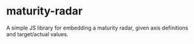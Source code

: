 # maturity-radar
A simple JS library for embedding a maturity radar, given axis definitions and target/actual values.

<div id="demo"></div>

<script src="https://rawcdn.githack.com/kolektiv/maturity-radar/master/dist/radar.js"></script>

<script>
radar.show('#demo', {
  size: 700,
  metrics: [
    {
      name: "Metric 1",
      range: [
        "Value 0",
        "Value 1",
        "Value 2",
        "Value 3"
      ],
      target: 2,
      actual: 1
    },
    {
      name: "Metric 2",
      range: [
        "Value 0",
        "Value 1",
        "Value 2",
        "Value 3"
      ],
      target: 3,
      actual: 0
    },
    {
      name: "Metric 3",
      range: [
        "Value 0",
        "Value 1",
        "Value 2",
        "Value 3"
      ],
      target: 2,
      actual: 2
    },
    {
      name: "Metric 4",
      range: [
        "Value 0",
        "Value 1",
        "Value 2",
        "Value 3"
      ],
      target: 3,
      actual: 2
    },
    {
      name: "Metric 5",
      range: [
        "Value 0",
        "Value 1",
        "Value 2",
        "Value 3"
      ],
      target: 3,
      actual: 0
    }
  ]
});
</script>
